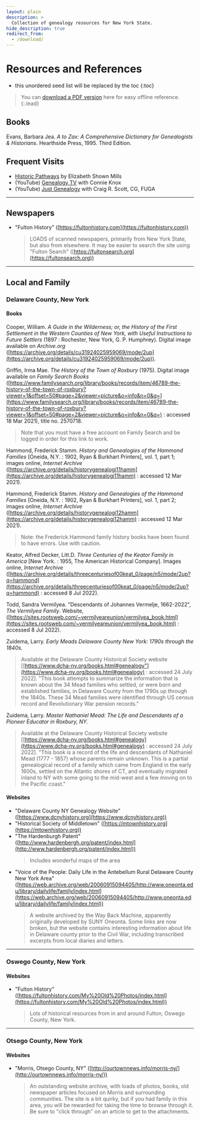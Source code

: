 ```yaml
---
layout: plain
description: >
  Collection of genealogy resources for New York State.
hide_description: true
redirect_from:
  - /download/
---
```



# Resources and References

* this unordered seed list will be replaced by the toc
{:toc}

> You can [download a PDF version](../assets/documents/Genealogy%20Research%20Resources.pdf) here for easy offline reference.
{:.lead}

## Books
Evans, Barbara Jea. *A to Zax: A Comprehensive Dictionary for Genealogists & Historians*.  Hearthside Press, 1995. Third Edition.

## Frequent Visits
- <a href="https://www.historicpathways.com">Historic Pathways</a> by Elizabeth Shown Mills
- (YouTube) <a href="https://www.youtube.com/channel/UCcvpi8XvOScBogIxmarmADw">Genealogy TV</a> with Connie Knox
- (YouTube) <a href="https://www.youtube.com/channel/UC664XKrkBgGEvCer11pRJAA">Just Genealogy</a> with Craig R. Scott, CG, FUGA

---

## Newspapers
- "Fulton History" ([https://fultonhistory.com](https://fultonhistory.com))
  >  LOADS of scanned newspapers, primarily from New York State, but also from elsewhere.
  >  It may be easier to search the site using "Fulton Search" ([https://fultonsearch.org](https://fultonsearch.org))

---

## Local and Family

### Delaware County, New York
#### Books
Cooper, William. *A Guide in the Wilderness; or, the History of the First Settlement in the Western Counties of New York, with Useful Instructions to Future Settlers* (1897 : Rochester, New York, G. P. Humphrey). Digital image available on *Archive.org* ([https://archive.org/details/cu31924025959069/mode/2up](https://archive.org/details/cu31924025959069/mode/2up)).

Griffin, Irma Mae. *The History of the Town of Roxbury* (1975). Digital image available on *Family Search Books* ([https://www.familysearch.org/library/books/records/item/46789-the-history-of-the-town-of-roxbury?viewer=1&offset=50#page=2&viewer=picture&o=info&n=0&q=](https://www.familysearch.org/library/books/records/item/46789-the-history-of-the-town-of-roxbury?viewer=1&offset=50#page=2&viewer=picture&o=info&n=0&q=) : accessed 18 Mar 2021), title no. 2570718.
  > Note that you must have a free account on Family Search and be logged in order for this link to work.

Hammond, Frederick Stamm. *History and Genealogies of the Hammond Families* [Oneida, N.Y. : 1902, Ryan & Burkhart Printers], vol. 1, part 1; images online, *Internet Archive* ([https://archive.org/details/historygenealogi11hamm](https://archive.org/details/historygenealogi11hamm) : accessed 12 Mar 2021).

Hammond, Frederick Stamm. *History and Genealogies of the Hammond Families* [Oneida, N.Y. : 1902, Ryan & Burkhart Printers], vol. 1, part 2; images online, *Internet Archive* ([https://archive.org/details/historygenealogi12hamm](https://archive.org/details/historygenealogi12hamm) : accessed 12 Mar 2021).
  > Note: the Frederick Hammond family history books have been found to have errors. Use with caution.

Keator, Alfred Decker, Litt.D. *Three Centuries of the Keator Family in America* [New York. : 1955, The American Historical Company]. Images online, *Internet Archive* ([https://archive.org/details/threecenturiesof00keat_0/page/n5/mode/2up?q=hammond](https://archive.org/details/threecenturiesof00keat_0/page/n5/mode/2up?q=hammond) : accessed 8 Jul 2022).

Todd, Sandra Vermilyea. "Descendants of Johannes Vermelje, 1662-2022", *The Vermilyea Family*. Website, ([https://sites.rootsweb.com/~vermilyeareunion/vermilyea_book.html](https://sites.rootsweb.com/~vermilyeareunion/vermilyea_book.html) : accessed 8 Jul 2022).

Zuidema, Larry. *Early Meads Delaware County New York: 1790s through the 1840s.*
  > Available at the Delaware County Historical Society website [[https://www.dcha-ny.org/books.html#genealogy"](https://www.dcha-ny.org/books.html#genealogy) : accessed 24 July 2022]. "This book attempts to summarize the information that is known about the 34 Mead families who settled, or were born and established families, in Delaware County from the 1790s up through the 1840s. These 34 Mead families were identified through US census record and Revolutionary War pension records."

Zuidema, Larry. *Master Nathaniel Mead: The Life and Descendants of a Pioneer Educator in Roxbury, NY.*
  > Available at the Delaware County Historical Society website [[https://www.dcha-ny.org/books.html#genealogy](https://www.dcha-ny.org/books.html#genealogy) : accessed 24 July 2022]. "This book is a record of the life and descendants of Nathaniel Mead (1777 - 1857) whose parents remain unknown. This is a partial genealogical record of a family which came from England in the early 1600s, settled on the Atlantic shores of CT, and eventually migrated inland to NY with some going to the mid-west and a few moving on to the Pacific coast."

#### Websites
- "Delaware County NY Genealogy Website" ([https://www.dcnyhistory.org](https://www.dcnyhistory.org))
- "Historical Society of Middletown" ([https://mtownhistory.org](https://mtownhistory.org))
- "The Hardenburgh Patent" ([http://www.hardenbergh.org/patent/index.html](http://www.hardenbergh.org/patent/index.html))
	> Includes wonderful maps of the area
- "Voice of the People: Daily Life in the Antebellum Rural Delaware County New York Area" ([https://web.archive.org/web/20060915094405/http://www.oneonta.edu/library/dailylife/family/index.html](https://web.archive.org/web/20060915094405/http://www.oneonta.edu/library/dailylife/family/index.html))
	> A website archived by the Way Back Machine, apparently originally developed by SUNY Oneonta. Some links are now broken, but the website contains interesting information about life in Delaware county prior to the Civil War, including transcribed excerpts from local diaries and letters.

---

### Oswego County, New York
#### Websites
- "Fulton History" ([https://fultonhistory.com/My%20Old%20Photos/index.html](https://fultonhistory.com/My%20Old%20Photos/index.html))
  > Lots of historical resources from in and around Fulton, Oswego County, New York.

---

### Otsego County, New York
#### Websites
- "Morris, Otsego County, NY" ([http://ourtownnews.info/morris-ny/](http://ourtownnews.info/morris-ny/))
	> An outstanding website archive, with loads of photos, books, old newspaper articles focused on Morris and surrounding communities. The site is a bit quirky, but if you had family in this area, you will be rewarded for taking the time to browse through it. Be sure to "click through" on an article to get to the attachments.